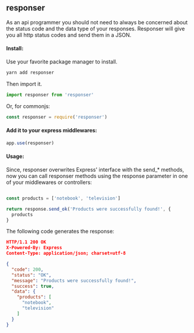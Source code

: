 ## responser

As an api programmer you should not need to always be concerned about the status code and the data type of your responses.
Responser will give you all http status codes and send them in a JSON.

#### Install:

Use your favorite package manager to install.

```javascript
yarn add responser
```

Then import it.

```javascript
import responser from 'responser'
```

Or, for commonjs:

```javascript
const responser = require('responser')
```

#### Add it to your express middlewares:

```javascript
app.use(responser)
```

#### Usage:

Since, responser overwrites Express' interface with the send_* methods, now you can call responser methods using the response parameter in one of your middlewares or controllers:

```javascript

const products = ['notebook', 'television']

return response.send_ok('Products were successfully found!', {
  products
}
```

The following code generates the response:

```json
HTTP/1.1 200 OK
X-Powered-By: Express
Content-Type: application/json; charset=utf-8

{
  "code": 200,
  "status": "OK",
  "message": "Products were successfully found!",
  "success": true,
  "data": {
    "products": [
      "notebook", 
      "television"
    ]
  }
}
```


